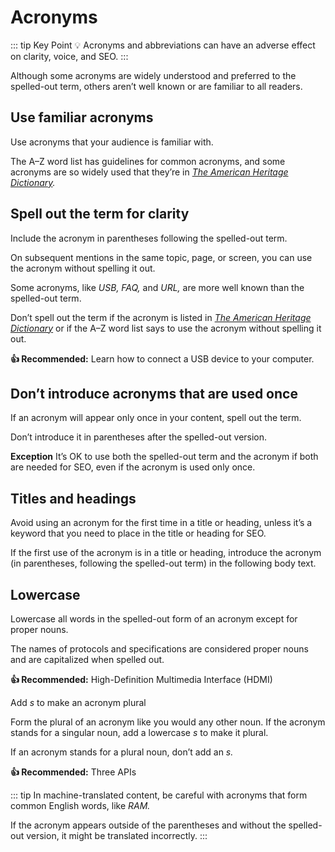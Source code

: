 # Acronyms

::: tip Key Point
:bulb: Acronyms and abbreviations can have an adverse effect on clarity, voice, and SEO.
:::

Although some acronyms are widely understood and preferred to the spelled-out term,
others aren’t well known or are familiar to all readers.

## Use familiar acronyms

Use acronyms that your audience is familiar with.

The A–Z word list has guidelines for common acronyms, and some acronyms are so widely used that they’re in *[The American Heritage Dictionary](https://ahdictionary.com/).*

## Spell out the term for clarity

Include the acronym in parentheses following the spelled-out term.

On subsequent mentions in the same topic, page, or screen, you can use the acronym without spelling it out.

Some acronyms, like *USB, FAQ,* and *URL,* are more well known than the spelled-out term.

Don’t spell out the term if the acronym is listed in *[The American Heritage Dictionary](https://ahdictionary.com/)*
or if the A–Z word list says to use the acronym without spelling it out.

**:thumbsup: Recommended:** Learn how to connect a USB device to your computer.

## Don’t introduce acronyms that are used once

If an acronym will appear only once in your content, spell out the term.

Don’t introduce it in parentheses after the spelled-out version.

**Exception** It’s OK to use both the spelled-out term and the acronym if both are needed for SEO, even if the acronym is used only once.

## Titles and headings

Avoid using an acronym for the first time in a title or heading, unless it’s a
keyword that you need to place in the title or heading for SEO.

If the first use of the acronym is in a title or heading, introduce the acronym
(in parentheses, following the spelled-out term) in the following body text.

## Lowercase

Lowercase all words in the spelled-out form of an acronym except for proper nouns.

The names of protocols and specifications are considered proper nouns and are capitalized when spelled out.

**:thumbsup: Recommended:** High-Definition Multimedia Interface (HDMI)

Add *s* to make an acronym plural

Form the plural of an acronym like you would any other noun.
If the acronym stands for a singular noun, add a lowercase *s* to make it plural.

If an acronym stands for a plural noun, don’t add an *s.*

**:thumbsup: Recommended:** Three APIs

::: tip
In machine-translated content, be careful with acronyms that form common English words, like *RAM.*

If the acronym appears outside of the parentheses and without the spelled-out version, it might be translated incorrectly.
:::
